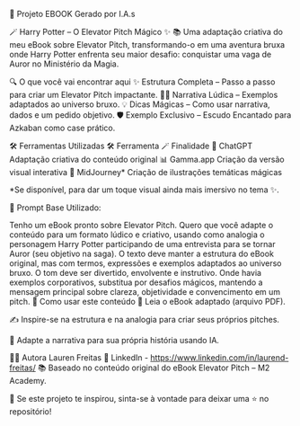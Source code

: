 📖 Projeto EBOOK Gerado por I.A.s

🪄 Harry Potter – O Elevator Pitch Mágico ✨
📚 Uma adaptação criativa do meu eBook sobre Elevator Pitch, transformando-o em uma aventura bruxa onde Harry Potter enfrenta seu maior desafio: conquistar uma vaga de Auror no Ministério da Magia.

🔍 O que você vai encontrar aqui
✨ Estrutura Completa – Passo a passo para criar um Elevator Pitch impactante.
🧙‍♂️ Narrativa Lúdica – Exemplos adaptados ao universo bruxo.
💡 Dicas Mágicas – Como usar narrativa, dados e um pedido objetivo.
🛡 Exemplo Exclusivo – Escudo Encantado para Azkaban como case prático.

🛠 Ferramentas Utilizadas
🛠 Ferramenta	🪄 Finalidade
🤖 ChatGPT	Adaptação criativa do conteúdo original
📊 Gamma.app	Criação da versão visual interativa
🎨 MidJourney*	Criação de ilustrações temáticas mágicas

*Se disponível, para dar um toque visual ainda mais imersivo no tema ✨.

💬 Prompt Base Utilizado:

Tenho um eBook pronto sobre Elevator Pitch. Quero que você adapte o conteúdo para um formato lúdico e criativo, usando como analogia o personagem Harry Potter participando de uma entrevista para se tornar Auror (seu objetivo na saga). O texto deve manter a estrutura do eBook original, mas com termos, expressões e exemplos adaptados ao universo bruxo. O tom deve ser divertido, envolvente e instrutivo. Onde havia exemplos corporativos, substitua por desafios mágicos, mantendo a mensagem principal sobre clareza, objetividade e convencimento em um pitch.
🚀 Como usar este conteúdo
📖 Leia o eBook adaptado (arquivo PDF).

✍ Inspire-se na estrutura e na analogia para criar seus próprios pitches.

🔄 Adapte a narrativa para sua própria história usando IA.

👩‍💻 Autora
Lauren Freitas
💼 LinkedIn - https://www.linkedin.com/in/laurend-freitas/
📚 Baseado no conteúdo original do eBook Elevator Pitch – M2 Academy.

💌 Se este projeto te inspirou, sinta-se à vontade para deixar uma ⭐ no repositório!
